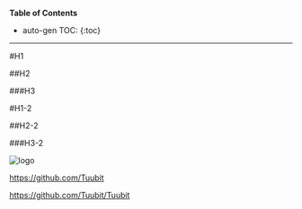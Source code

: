 __Table of Contents__

* auto-gen TOC:
{:toc}

---

#H1

##H2

###H3

#H1-2

##H2-2

###H3-2

![logo][logo]

[logo]: https://avatars3.githubusercontent.com/u/7654528?s=140 "The Logo"

https://github.com/Tuubit

https://github.com/Tuubit/Tuubit
